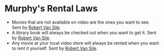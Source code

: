 # Murphy's Rental Laws

* Movies that are not available on video are the ones you want to see. Sent by [Robert Van Sile](mailto:RVS81@aol.com).  
* A library book will always be checked out when you want to get it. Sent by [Robert Van Sile](mailto:RVS81@aol.com).  
* Any movie at your local video store will always be rented when you want to rent it yourself. Sent by [Robert Van Sile](mailto:RVS81@aol.com).
